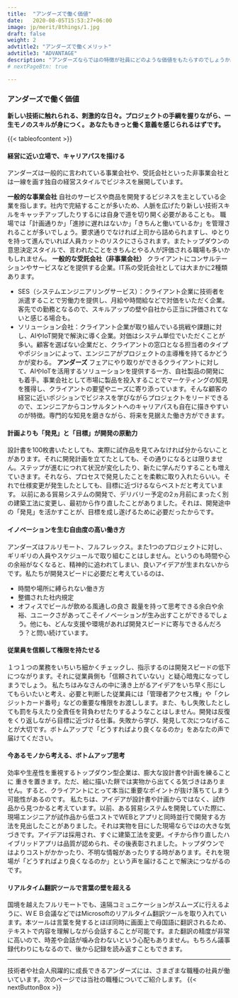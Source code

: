 ```yaml
---
title:  "アンダーズで働く価値"
date:   2020-08-05T15:53:27+06:00
image: jp/merit/8things/1.jpg
draft: false
weight: 2 
advtitle2: "アンダーズで働くメリット"
advtitle3: "ADVANTAGE"
description: "アンダーズならではの特徴が社員にどのような価値をもたらすのでしょうか。次のページでは「アンダーズで働くメリット」について解説します。"
# nextPageBtn: true

---
```


### アンダーズで働く価値

**新しい技術に触れられる、刺激的な日々。プロジェクトの手綱を握りながら、一生モノのスキルが身につく。 あなたもきっと働く意義を感じられるはずです。**  

{{< tableofcontent >}}

<!-- ![Image not available](../../ico_arw_page_anchor.webp "Title")  [**経営に近い立場で、キャリアパスを描ける**](#経営に近い立場で、キャリアパスを描ける)    
 
![Image not available](../../ico_arw_page_anchor.webp "Title")  [**計画よりも「発見」と「目標」が開発の原動力**](#計画よりも「発見」と「目標」が開発の原動力)   

![Image not available](../../ico_arw_page_anchor.webp "Title")  [**イノベーションを生む自由度の高い働き方**](#イノベーションを生む自由度の高い働き方)    
 
![Image not available](../../ico_arw_page_anchor.webp "Title")  [**情報セキュリティや品質管理も万全**](#情報セキュリティや品質管理も万全)   

![Image not available](../../ico_arw_page_anchor.webp "Title")  [**リアルタイム翻訳ツールで言葉の壁を超える**](#リアルタイム翻訳ツールで言葉の壁を超える)    -->

#### 経営に近い立場で、キャリアパスを描ける
アンダーズは一般的に言われている事業会社や、受託会社といった非事業会社とは一線を画す独自の経営スタイルでビジネスを展開しています。

**一般的な事業会社** 
自社のサービスや商品を開発するビジネスを主としている企業を指します。社内で完結することが多いため、人脈を広げたり新しい技術スキルをキャッチアップしたりするには自身で道を切り開く必要があることも。
職場では「計画通りか」「進捗に遅れはないか」「きちんと働いているか」を管理されることが多いでしょう。要求通りでなければ上司から詰められますし、ゆとりを持って進んでいれば人員カットのリスクにさらされます。またトップダウンの意思決定スタイルで、言われたことをきちんとやる人が評価される職場も多いかもしれません。 
**一般的な受託会社（非事業会社）** 
クライアントにコンサルテーションやサービスなどを提供する企業。IT系の受託会社としては大まかに2種類あります。 
- SES（システムエンジニアリングサービス）：クライアント企業に技術者を派遣することで労働力を提供し、月給や時間給などで対価をいただく企業。客先での勤務となるので、スキルアップの壁や自社から正当に評価されてないと感じる場合も。 
- ソリューション会社：クライアント企業が取り組んでいる挑戦や課題に対し、AIやIoT開発で解決に導く企業。対価はシステム単位でいただくことが多い。顧客を選ばない企業だと、クライアントの窓口となる担当者のタイプやポジションによって、エンジニアがプロジェクトの主導権を持てるかどうかが変わる。 
**アンダーズ** 
フェアにやり取りができるクライアントに対して、AIやIoTを活用するソリューションを提供する一方、自社製品の開発にも着手。事業会社として市場に製品を投入することでマーケティングの知見を獲得し、クライアントの要望やニーズに寄り添っています。そんな顧客の経営に近いポジションでビジネスを学びながらプロジェクトをリードできるので、エンジニアからコンサルタントへのキャリアパスも自在に描きやすいのが特徴。専門的な知見を磨きながら、将来を見据えた働き方ができます。 

#### 計画よりも「発見」と「目標」が開発の原動力
設計書を100枚書いたとしても、実際に試作品を見てみなければ分からないことがあります。それに開発計画を立てたとしても、その通りになるとは限りません。ステップが進むにつれて状況が変化したり、新たに学んだりすることも増えていきます。それなら、プロセスで発見したことを柔軟に取り入れたらいい。それで仕様変更が発生したとしても、目標に近づけるならベストだと考えています。 
以前にある貿易システムの開発で、デリバリー予定の2ヵ月前にまったく別の建築工法に変更し、最初から作り直したことがありました。それは、開発途中の「発見」を活かすことが、目標を成し遂げるために必要だったからです。

#### イノベーションを生む自由度の高い働き方  
アンダーズはフルリモート、フルフレックス。また1つのプロジェクトに対し、ギリギリの人員やスケジュールで取り組むことはしません。というのも時間や心の余裕がなくなると、精神的に追われてしまい、良いアイデアが生まれないからです。私たちが開発スピードに必要だと考えているのは、
- 時間や場所に縛られない働き方
- 整備された社内規定
- オフィスでビールが飲める風通しの良さ 
裁量を持って思考できる余白や余裕、ユニークさがあってこそイノベーションが生み出すことができるでしょう。他にも、どんな支援や環境があれば開発スピードに寄与できるんだろう？と問い続けています。

#### 従業員を信頼して権限を持たせる
１つ１つの業務をいちいち細かくチェックし、指示するのは開発スピードの低下につながります。それに従業員側も「信頼されていない」と疑心暗鬼になってしまうでしょう。 
私たちはみなさんの中に湧き上がるアイデアをいち早く形にしてもらいたいと考え、必要と判断した従業員には「管理者アクセス権」や「クレジットカード番号」などの重要な権限をお渡しします。また、もし失敗したとしても罰を与えたり全責任を背負わせたりするようなことはしません。開発は反復をくり返しながら目標に近づける仕事。失敗から学び、発見して次につなげることが大切です。ボトムアップで「どうすればより良くなるのか」をあなたの声で届けてください。

#### 今あるモノから考える、ボトムアップ思考
効率や生産性を重視するトップダウン型企業は、膨大な設計書や計画を練ることに 重きを置きます。ただ、絵に描いた餅では実物から出てくる気づきはありません。すると、クライアントにとって本当に重要なポイントが抜け落ちてしまう可能性があるのです。 
 私たちは、アイデアが設計書や計画からではなく、試作品から見つかると考えています。以前、ある貿易システムを開発していた際に、現場エンジニアが試作品から低コストでWEBとアプリと同時並行で開発する方法を見出したことがありました。それは実物を目にした現場ならではの大きな気づきです。アイデアは採用され、すぐに建築工法を変更。イチから作り直したハイブリッドアプリは品質が認められ、その後表彰されました。トップダウンではよりコストがかかったり、不明な情報があったりする時があります。それを現場が「どうすればより良くなるのか」という声を届けることで解決につながるのです。

#### リアルタイム翻訳ツールで言葉の壁を超える
国境を越えたフルリモートでも、遠隔コミュニケーションがスムーズに行えるように、ＷＥＢ会議などではMicrosoftのリアルタイム翻訳ツールを取り入れています。本ツールは言葉を発するとほぼ同時に画面上で母国語に翻訳されるため、テキストで内容を理解しながら会話することが可能です。また翻訳の精度が非常に高いので、時差や会話が噛み合わないという心配もありません。もちろん議事録代わりにもなるので、後から記録を読み返すこともできます。

---   

技術者や社会人飛躍的に成長できるアンダーズには、さまざまな職種の社員が働いています。次のページでは当社の職種についてご紹介します。 
{{< nextButtonBox >}}
